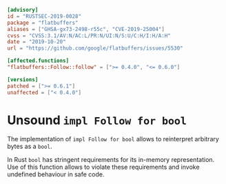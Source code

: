 ```toml
[advisory]
id = "RUSTSEC-2019-0028"
package = "flatbuffers"
aliases = ["GHSA-gx73-2498-r55c", "CVE-2019-25004"]
cvss = "CVSS:3.1/AV:N/AC:L/PR:N/UI:N/S:U/C:H/I:H/A:H"
date = "2019-10-20"
url = "https://github.com/google/flatbuffers/issues/5530"

[affected.functions]
"flatbuffers::Follow::follow" = [">= 0.4.0", "<= 0.6.0"]

[versions]
patched = [">= 0.6.1"]
unaffected = ["< 0.4.0"]
```

# Unsound `impl Follow for bool`

The implementation of `impl Follow for bool` allows to reinterpret arbitrary bytes as a `bool`.

In Rust `bool` has stringent requirements for its in-memory representation. Use of this function
allows to violate these requirements and invoke undefined behaviour in safe code.
